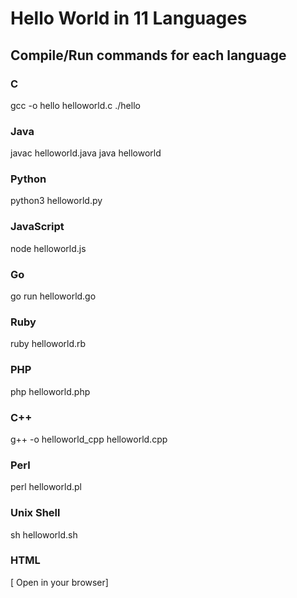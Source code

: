 # Hello World in 11 Languages
## Compile/Run commands for each language

### C
gcc -o hello helloworld.c
./hello

### Java
javac helloworld.java
java helloworld

### Python
python3 helloworld.py

### JavaScript
node helloworld.js

### Go
go run helloworld.go

### Ruby
ruby helloworld.rb

### PHP
php helloworld.php

### C++
g++ -o helloworld_cpp helloworld.cpp

### Perl
perl helloworld.pl

### Unix Shell
sh helloworld.sh

### HTML
[ Open in your browser]


